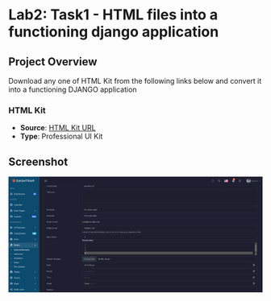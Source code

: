 # Lab2: Task1 -  HTML files into a functioning django application

## Project Overview
Download any one of HTML Kit from the following links below and convert it into a functioning DJANGO application

### HTML Kit
- **Source**: [HTML Kit URL](https://www.buzzerboysites.com/html_kits/dashtrap.zip)
- **Type**: Professional UI Kit

## Screenshot

![HTML Kit](image-9.png)
